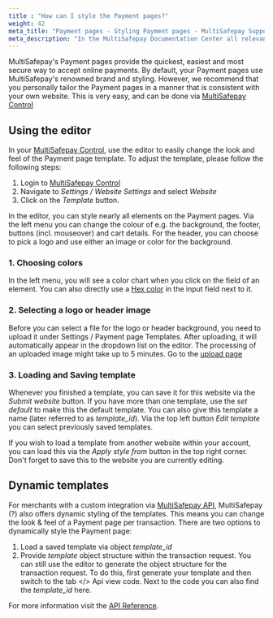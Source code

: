 ```yaml
---
title : "How can I style the Payment pages?"
weight: 42
meta_title: "Payment pages - Styling Payment pages - MultiSafepay Support"
meta_description: "In the MultiSafepay Documentation Center all relevant information regarding our Plugins and API. As well as Support pages for Payment Method, Tools and General Questions. You can also find the contact details of our Support Team and Integration Team."
---
```

MultiSafepay's Payment pages provide the quickest, easiest and most secure way to accept online payments. By default, your Payment pages use MultiSafepay's renowned brand and styling. However, we recommend that you personally tailor the Payment pages in a manner that is consistent with your own website. This is very easy, and can be done via [MultiSafepay Control](https://merchant.multisafepay.com)

## Using the editor
In your [MultiSafepay Control](https://merchant.multisafepay.com), use the editor to easily change the look and feel of the Payment page template. To adjust the template, please follow the following steps:

1. Login to [MultiSafepay Control](https://merchant.multisafepay.com)
2. Navigate to _Settings / Website Settings_ and select _Website_
3. Click on the _Template_ button.

In the editor, you can style nearly all elements on the Payment pages. Via the left menu you can change the colour of e.g. the background, the footer, buttons (incl. mouseover) and cart details. For the header, you can choose to pick a logo and use either an image or color for the background.

### 1. Choosing colors
In the left menu, you will see a color chart when you click on the field of an element. You can also directly use a [Hex color](https://www.w3schools.com/colors/colors_picker.asp) in the input field next to it.

### 2. Selecting a logo or header image
Before you can select a file for the logo or header background, you need to upload it under Settings / Payment page Templates. After uploading, it will automatically appear in the dropdown list on the editor. The processing of an uploaded image might take up to 5 minutes. Go to the [upload page](https://merchant.multisafepay.com/payment-page-templates)

### 3. Loading and Saving template
Whenever you finished a template, you can save it for this website via the _Submit website_ button. If you have more than one template, use the _set default_ to make this the default template. You can also give this template a name (later referred to as _template_id_). Via the top left button _Edit template_ you can select previously saved templates.

If you wish to load a template from another website within your account, you can load this via the _Apply style from_ button in the top right corner. Don't forget to save this to the website you are currently editing.

## Dynamic templates
For merchants with a custom integration via [MultiSafepay API](/api/), MultiSafepay (?) also offers dynamic styling of the templates. This means you can change the look & feel of a Payment page per transaction. There are two options to dynamically style the Payment page:

1. Load a saved template via object _template_id_
2. Provide _template_ object structure within the transaction request.
You can still use the editor to generate the object structure for the transaction request. To do this, first generate your template and then switch to the tab </> Api view code. Next to the code you can also find the _template_id_ here.

For more information visit the [API Reference](/api/).
